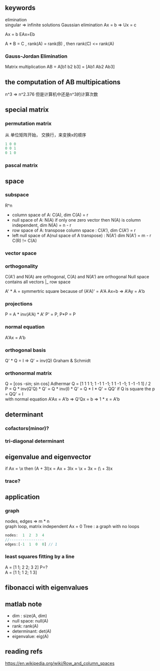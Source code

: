 ## keywords
elimination  
singular => infinite solutions
Gaussian elimination
Ax = b => Ux = c

Ax = b
EAx=Eb  

A * B = C , rank(A) = rank(B) , then rank(C) <= rank(A)

### Gauss-Jordan Elimination
Matrix multiplication AB = A[b1 b2 b3] = [Ab1 Ab2 Ab3]
##  the computation of AB multipications
n^3 => n^2.376
但是计算机中还是n^3的计算次数
## special matrix
### permutation matrix
从 单位矩阵开始， 交换行，来变换x的顺序
```js
1 0 0
0 0 1 
0 1 0
```
### pascal matrix

## space
### subspace
R^n
- column space of A: C(A), dim C(A) = r  
- null space of A: N(A)  if only one zero vector then N(A) is column independent, dim N(A) = n - r  
- row space of A: transpose column space : C(A'), dim C(A') = r
- left null space of A(nul space of A transpose) : N(A')  dim N(A') = m - r
C(R) != C(A)   

### vector space  

### orthogonality  
C(A') and N(A) are orthogonal, C(A) and N(A') are orthogonal
Null space contains all vectors |_ row space  

A' * A = symmertric square because of  (A'A)' = A'A
Ax=b => A'Ay = A'b  

### projections  
P = A * inv(A'A) * A'
P' = P, P*P = P

### normal equation
A'Ax = A'b

### orthogonal basis
Q' * Q = I => Q' = inv(Q)
Graham & Schmidt

### orthonormal matrix
Q = [cos -sin; sin cos]
Adhermar Q = [1 1 1 1; 1 -1 1 -1; 1 1 -1 -1; 1 -1 -1 1] / 2  
P = Q * inv(Q'Q) * Q' = Q * inv(I) * Q' = Q * I * Q' = QQ'
if Q is square the p = QQ' = I  
with normal equation A'Ax = A'b => Q'Qx = b => 1 * x = A'b  

## determinant

### cofactors(minor)?

### tri-diagonal determinant

## eigenvalue and eigenvector
if Ax = \x  then (A + 3I)x = Ax + 3Ix = \x + 3x = (\ + 3)x


### trace?

## application
### graph 
nodes, edges => m * n  
graph loop, matrix independent 
Ax = 0
Tree : a graph with no loops
```js
nodes:  1  2  3  4
//----------------
edges:[-1  1  0  0] // 1
```

### least squares fitting by a line
A = [1 1; 2 2; 3 2] P=?  
A = [1 1; 1 2; 1 3]

## fibonacci with eigenvalues


## matlab note
- dim : size(A, dim)  
- null space: null(A)  
- rank: rank(A)  
- determinant: det(A) 
- eigenvalue: eig(A)


## reading refs
https://en.wikipedia.org/wiki/Row_and_column_spaces